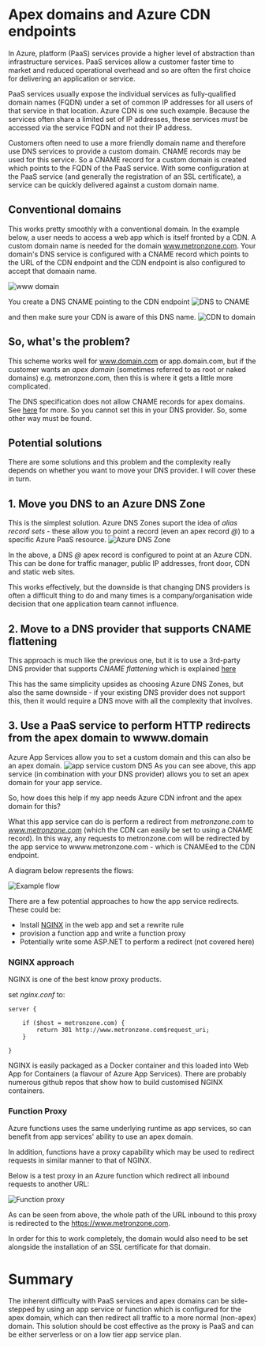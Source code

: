 # Apex domains and Azure CDN endpoints

In Azure, platform (PaaS) services provide a higher level of abstraction than infrastructure services. PaaS services allow a customer faster time to market and reduced operational overhead and so are often the first choice for delivering an application or service.

PaaS services usually expose the individual services as fully-qualified domain names (FQDN) under a set of common IP addresses for all users of that service in that location. Azure CDN is one such example. Because the services often share a limited set of IP addresses, these services *must* be accessed via the service FQDN and not their IP address.

Customers often need to use a more friendly domain name and therefore use DNS services to provide a custom domain. CNAME records may be used for this service. So a CNAME record for a custom domain is created which points to the FQDN of the PaaS service. With some configuration at the PaaS service (and generally the registration of an SSL certificate), a service can be quickly delivered against a custom domain name.

## Conventional domains
This works pretty smoothly with a conventional domain. In the example below, a user needs to access a web app which is itself fronted by a CDN. A custom domain name is needed for the domain www.metronzone.com. Your domain's DNS service is configured with a CNAME record which points to the URL of the CDN endpoint and the CDN endpoint is also configured to accept that domaain name.

![www domain](www-domain-simple.png)

You create a DNS CNAME pointing to the CDN endpoint
![DNS to CNAME](dns-to-cdn.png)

and then make sure your CDN is aware of this DNS name.
![CDN to domain](cdn-to-dns.png)

## So, what's the problem?
This scheme works well for www.domain.com or app.domain.com, but if the customer wants an *apex domain* (sometimes referred to as root or naked domains) e.g. metronzone.com, then this is where it gets a little more complicated.

The DNS specification does not allow CNAME records for apex domains. See [here](https://www.isc.org/blogs/cname-at-the-apex-of-a-zone/#:~:text=The%20DNS%20record%20type%20CNAME,canonical%20name%20(CNAME)%20RR.) for more. So you cannot set this in your DNS provider. So, some other way must be found.

## Potential solutions
There are some solutions and this problem and the complexity really depends on whether you want to move your DNS provider. I will cover these in turn.

## 1. Move you DNS to an Azure DNS Zone
This is the simplest solution. Azure DNS Zones suport the idea of *alias record sets* - these allow you to point a record (even an apex record *@*) to a specific Azure PaaS resource.
![Azure DNS Zone](azure-dns-alias.png)

In the above, a DNS *@* apex record is configured to point at an Azure CDN. This can be done for traffic manager, public IP addresses, front door, CDN and static web sites.

This works effectively, but the downside is that changing DNS providers is often a difficult thing to do and many times is a company/organisation wide decision that one application team cannot influence.

## 2. Move to a DNS provider that supports CNAME flattening
This approach is much like the previous one, but it is to use a 3rd-party DNS provider that supports *CNAME flattening* which is explained [here](https://social.dnsmadeeasy.com/blog/how-does-cname-flattening-work/#:~:text=CNAME%20flattening%20allows%20you%20to,to%20that%20in%20a%20minute)

This has the same simplicity upsides as choosing Azure DNS Zones, but also the same downside - if your existing DNS provider does not support this, then it would require a DNS move with all the complexity that involves.

## 3. Use a PaaS service to perform HTTP redirects from the apex domain to wwww.domain
Azure App Services allow you to set a custom domain and this can also be an apex domain.
![app service custom DNS](app-service-custom-domain.png)
As you can see above, this app service (in combination with your DNS provider) allows you to set an apex domain for your app service. 

So, how does this help if my app needs Azure CDN infront and the apex domain for this?

What this app service can do is perform a redirect from *metronzone.com* to *www.metronzone.com* (which the CDN can easily be set to using a CNAME record). In this way, any requests to metronzone.com will be redirected by the app service to wwww.metronzone.com - which is CNAMEed to the CDN endpoint.

A diagram below represents the flows:

![Example flow](apex-domain.png)

There are a few potential approaches to how the app service redirects. These could be:
* Install [NGINX](https://www.nginx.com/) in the web app and set a rewrite rule
* provision a function app and write a function proxy
* Potentially write some ASP.NET to perform a redirect (not covered here)

### NGINX approach
NGINX is one of the best know proxy products. 

set *nginx.conf* to:

```
server {
    
    if ($host = metronzone.com) {
        return 301 http://www.metronzone.com$request_uri;
    } 

}
```
NGINX is easily packaged as a Docker container and this loaded into Web App for Containers (a flavour of Azure App Services). There are probably numerous github repos that show how to build customised NGINX containers.

### Function Proxy
Azure functions uses the same underlying runtime as app services, so can benefit from app services' ability to use an apex domain.

In addition, functions have a proxy capability which may be used to redirect requests in similar manner to that of NGINX.

Below is a test proxy in an Azure function which redirect all inbound requests to another URL:

![Function proxy](function-proxy.png)

As can be seen from above, the whole path of the URL inbound to this proxy is redirected to the https://www.metronzone.com.

In order for this to work completely, the domain would also need to be set alongside the installation of an SSL certificate for that domain.


# Summary
The inherent difficulty with PaaS services and apex domains can be side-stepped by using an app service or function which is configured for the apex domain, which can then redirect all traffic to a more normal (non-apex) domain. This solution should be cost effective as the proxy is PaaS and can be either serverless or on a low tier app service plan. 

